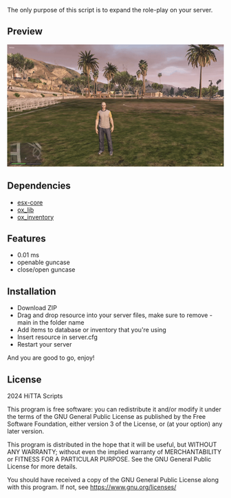 The only purpose of this script is to expand the role-play on your server.

## Preview
![guncase](https://github.com/blobb-max/previews/blob/main/guncase.gif)

## Dependencies
- [esx-core](https://github.com/esx-framework/esx_core)
- [ox_lib](https://github.com/overextended/ox_lib)
- [ox_inventory](https://github.com/overextended/ox_inventory)

## Features
- 0.01 ms
- openable guncase
- close/open guncase

## Installation
- Download ZIP
- Drag and drop resource into your server files, make sure to remove -main in the folder name
- Add items to database or inventory that you're using
- Insert resource in server.cfg
- Restart your server

And you are good to go, enjoy!

## License
2024 HiTTA Scripts

This program is free software: you can redistribute it and/or modify
it under the terms of the GNU General Public License as published by
the Free Software Foundation, either version 3 of the License, or
(at your option) any later version.

This program is distributed in the hope that it will be useful,
but WITHOUT ANY WARRANTY; without even the implied warranty of
MERCHANTABILITY or FITNESS FOR A PARTICULAR PURPOSE.  See the
GNU General Public License for more details.

You should have received a copy of the GNU General Public License
along with this program.  If not, see <https://www.gnu.org/licenses/>
